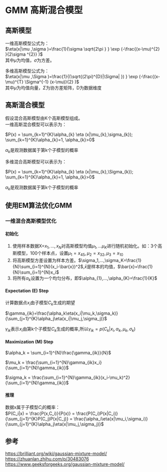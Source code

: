 # GMM 高斯混合模型
## 高斯模型
一维高斯模型公式为：  
$\eta(x|\mu ,\sigma )=\frac{1}{\sigma \sqrt{2\pi } } \exp (-\frac{(x-\mu)^{2} }{2\sigma ^{2}} )$   
其中$\mu$为均值，$\sigma$为方差。  

多维高斯模型公式为：  
$\eta(x|\mu ,\Sigma )=\frac{1}{(\sqrt{(2\pi)^{D}|\Sigma| }) } \exp (-\frac{(x-\mu)^{T} \Sigma^{-1} (x-\mu)}{2} )$    
其中$\mu$为均值向量，$\Sigma$为协方差矩阵，D为数据维度

## 高斯混合模型
假设混合高斯模型由K个高斯模型组成。   
一维高斯混合模型可以表示为：   

$P(x) = \sum_{k=1}^{K}\alpha_{k} \eta (x|\mu_{k},\sigma_{k});  \sum_{k=1}^{K}\alpha_{k}=1, \alpha_{k}>0$     

$\alpha_{k}$是观测数据属于第k个子模型的概率   

多维混合高斯模型可以表示为： 

$P(x) = \sum_{k=1}^{K}\alpha_{k} \eta (x|\mu_{k},\Sigma_{k});  \sum_{k=1}^{K}\alpha_{k}=1, \alpha_{k}>0$  

$\alpha_{k}$是观测数据属于第k个子模型的概率    

## 使用EM算法优化GMM

### 一维混合高斯模型优化
#### 初始化
1. 使用样本数据X=${x_1,...,x_N}$对高斯模型均值$\mu_1,...\mu_K$进行随机初始化。如：3个高斯模型，100个样本点，设置$\mu_1=x_{45},\mu_2=x_{32},\mu_3=x_{10}$
2. 将高斯模型方差设置为样本方差。$\sigma_1,...,\sigma_K=\frac{1}{N}\sum_{i=1}^{N}(x_i-\bar{x})^2$,$\bar{x}$是样本的均值，$\bar{x}=\frac{1}{N}\sum_{i=1}^{N}x_i$
3. 将所有$\alpha_{k}$设置为一个均匀分布，即$\alpha_{1},...,\alpha_{K}=\frac{1}{K}$   

#### Expectation (E) Step
计算数据点$x_i$由子模型$C_k$生成的期望   

$\gamma_{ik}=\frac{\alpha_k\eta(x_i|\mu_k,\sigma_k)}{\sum_{j=1}^{K}\alpha_j\eta(x_i|\mu_j,\sigma_j)}$    

$\gamma_{ik}$表示$x_i$由第k个子模型$C_k$生成的概率,所以$\gamma_{ik}=p(C_k|x_i,\alpha_k,\mu_k,\sigma_k)$    


#### Maximization (M) Step
$\alpha_k = \sum_{i=1}^{N}\frac{\gamma_{ik}}{N}$    

$\mu_k = \frac{\sum_{i=1}^{N}\gamma_{ik}x_i}{\sum_{i=1}^{N}\gamma_{ik}}$    

$\sigma_k = \frac{\sum_{i=1}^{N}\gamma_{ik}(x_i-\mu_k)^2}{\sum_{i=1}^{N}\gamma_{ik}}$

#### 推理
数据x属于子模型$C_i$的概率：    
$P(C_i|x) = \frac{P(x,C_i)}{P(x)} = \frac{P(C_i)P(x|C_i)}{\sum_{j=1}^{K}P(C_j)P(x|C_j)} = \frac{\alpha_i\eta(x|\mu_i,\sigma_i)}{\sum_{j=1}^{K}\alpha_j\eta(x|\mu_j,\sigma_j)}$


## 参考
https://brilliant.org/wiki/gaussian-mixture-model/              
https://zhuanlan.zhihu.com/p/30483076   
https://www.geeksforgeeks.org/gaussian-mixture-model/

